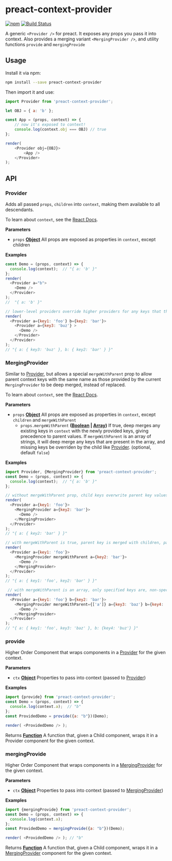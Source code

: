 # preact-context-provider

[![npm](https://img.shields.io/npm/v/preact-context-provider.svg)](http://npm.im/preact-context-provider)
[![Build Status](https://travis-ci.org/synacor/preact-context-provider.svg?branch=master)](https://travis-ci.org/synacor/preact-context-provider)

A generic `<Provider />` for preact. It exposes any props you pass it into context.  Also provides a merging variant  `<MergingProvider />`, and utility functions `provide` and `mergingProvide`

## Usage

Install it via npm:

```sh
npm install --save preact-context-provider
```

Then import it and use:

```js
import Provider from 'preact-context-provider';

let OBJ = { a: 'b' };

const App = (props, context) => {
	// now it's exposed to context!
	console.log(context.obj === OBJ) // true
};

render(
	<Provider obj={OBJ}>
		<App />
	</Provider>
);
```

## API

<!-- Generated by documentation.js. Update this documentation by updating the source code. -->

### Provider

Adds all passed `props`, `children` into `context`, making them available to all descendants.

To learn about `context`, see the [React Docs](https://facebook.github.io/react/docs/context.html).

**Parameters**

-   `props` **[Object](https://developer.mozilla.org/docs/Web/JavaScript/Reference/Global_Objects/Object)** All props are exposed as properties in `context`, except children

**Examples**

```javascript
const Demo = (props, context) => {
  console.log(context);  // "{ a: 'b' }"
};
render(
  <Provider a="b">
    <Demo />
  </Provider>
);
//	"{ a: 'b' }"

// lower-level providers override higher providers for any keys that they define
render(
  <Provider a={key1: 'foo'} b={key2: 'bar'}>
    <Provider a={key3: 'buz'} >
      <Demo />
    </Provider>
  </Provider>
);
// "{ a: { key3: 'buz' }, b: { key2: 'bar' } }"
```

### MergingProvider

Similar to [Provider](#provider), but allows a special `mergeWithParent` prop to allow parent context keys with the same name as those
provided by the current `MergingProvider` to be deep merged, instead of replaced.

To learn about `context`, see the [React Docs](https://facebook.github.io/react/docs/context.html).

**Parameters**

-   `props` **[Object](https://developer.mozilla.org/docs/Web/JavaScript/Reference/Global_Objects/Object)** All props are exposed as properties in `context`, except `children` and `mergeWithParent`
    -   `props.mergeWithParent` **([Boolean](https://developer.mozilla.org/docs/Web/JavaScript/Reference/Global_Objects/Boolean) \| [Array](https://developer.mozilla.org/docs/Web/JavaScript/Reference/Global_Objects/Array))** If true, deep merges any existing keys in `context` with the newly provided keys, giving precedence to parent values.
        If `mergeWithParent` is an array of strings, it will deep merge any keys that are present in the array, and missing keys be overriden by the child like [Provider](#provider). (optional, default `false`)

**Examples**

```javascript
import Provider, {MergingProvider} from 'preact-context-provider';
const Demo = (props, context) => {
  console.log(context);  // "{ a: 'b' }"
};

// without mergeWithParent prop, child keys overwrite parent key values
render(
  <Provider a={key1: 'foo'}>
    <MergingProvider a={key2: 'bar'}>
      <Demo />
    </MergingProvider>
  </Provider>
);
// "{ a: { key2: 'bar' } }"

// with mergeWithParent is true, parent key is merged with children, parent values taking precedence
render(
  <Provider a={key1: 'foo'}>
    <MergingProvider mergeWithParent a={key2: 'bar'}>
      <Demo />
    </MergingProvider>
  </Provider>
);
// "{ a: { key1: 'foo', key2: 'bar' } }"

 // with mergeWithParent is an array, only specified keys are, non-specified keys get their value from current node
render(
  <Provider a={key1: 'foo'} b={key2: 'bar'}>
    <MergingProvider mergeWithParent={['a']} a={key3: 'baz'} b={key4: 'buz'}>
      <Demo />
    </MergingProvider>
  </Provider>
);
// "{ a: { key1: 'foo', key3: 'baz' }, b: {key4: 'buz'} }"
```

### provide

Higher Order Component that wraps components in a [Provider](#provider) for the given context.

**Parameters**

-   `ctx` **[Object](https://developer.mozilla.org/docs/Web/JavaScript/Reference/Global_Objects/Object)** Properties to pass into context (passed to [Provider](#provider))

**Examples**

```javascript
import {provide} from 'preact-context-provider';
const Demo = (props, context) => {
  console.log(context.a);  // "b"
};
const ProvidedDemo = provide({a: "b"})(Demo);

render( <ProvidedDemo /> );
```

Returns **[Function](https://developer.mozilla.org/docs/Web/JavaScript/Reference/Statements/function)** A function that, given a Child component, wraps it in a Provider component for the given context.

### mergingProvide

Higher Order Component that wraps components in a [MergingProvider](#mergingprovider) for the given context.

**Parameters**

-   `ctx` **[Object](https://developer.mozilla.org/docs/Web/JavaScript/Reference/Global_Objects/Object)** Properties to pass into context (passed to [MergingProvider](#mergingprovider))

**Examples**

```javascript
import {mergingProvide} from 'preact-context-provider';
const Demo = (props, context) => {
  console.log(context.a);
};
const ProvidedDemo = mergingProvide({a: "b"})(Demo);

render( <ProvidedDemo /> ); // "b"
```

Returns **[Function](https://developer.mozilla.org/docs/Web/JavaScript/Reference/Statements/function)** A function that, given a Child component, wraps it in a [MergingProvider](#mergingprovider) component for the given context.
